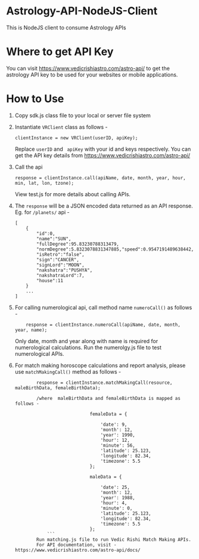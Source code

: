 
Astrology-API-NodeJS-Client
================================

This is NodeJS client to consume Astrology APIs

Where to get API Key
====================

You can visit https://www.vedicrishiastro.com/astro-api/ to get the astrology API key to be used for your websites or
mobile applications.

How to Use
==========

1. Copy sdk.js class file to your local or server file system
2. Instantiate ```VRClient``` class as follows -
    ```
    clientInstance = new VRClient(userID, apiKey);
    ```
    Replace ``` userID ``` and ``` apiKey``` with your id and keys respectively.
    You can get the API key details from https://www.vedicrishiastro.com/astro-api/

3. Call the api
    ```
    response = clientInstance.call(apiName, date, month, year, hour, min, lat, lon, tzone);

    ```
    View test.js for more details about calling APIs.
    
4. The ``` response ``` will be a JSON encoded data returned as an API response. Eg. for ``` /planets/ ``` api - 
    ```
    [
        {
            "id":0,
            "name":"SUN",
            "fullDegree":95.83230788313479,
            "normDegree":5.8323078831347885,"speed":0.9547191489638442,
            "isRetro":"false",
            "sign":"CANCER",
            "signLord":"MOON",
            "nakshatra":"PUSHYA",
            "nakshatraLord":7,
            "house":11
        }
        ...
    ]
    ```
5. For calling numerological api, call method name ``` numeroCall() ``` as follows -

    ```
        response = clientInstance.numeroCall(apiName, date, month, year, name);

    ```
    Only date, month and year along with name is required for numerological calculations.
    Run the numerolgy.js file to test numerological APIs.

6. For match making horoscope calculations and report analysis, please use ```matchMakingCall()``` method as follows -

    ```
            response = clientInstance.matchMakingCall(resource, maleBirthData, femaleBirthData);
			
			/where  maleBirthData and femaleBirthData is mapped as follows -

			                    femaleData = {

			                        'date': 9,
			                        'month': 12,
			                        'year': 1990,
			                        'hour': 12,
			                        'minute': 56,
			                        'latitude': 25.123,
			                        'longitude': 82.34,
			                        'timezone': 5.5
			                    };

			                    maleData = {

			                        'date': 25,
			                        'month': 12,
			                        'year': 1988,
			                        'hour': 4,
			                        'minute': 0,
			                        'latitude': 25.123,
			                        'longitude': 82.34,
			                        'timezone': 5.5
			                    };
			    ```
			Run matching.js file to run Vedic Rishi Match Making APIs.
			For API documentation, visit - https://www.vedicrishiastro.com/astro-api/docs/
			
